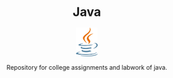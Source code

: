<h1 align ="center">Java</h1>
<div align="center"><img  width=50 src="java_logo.png" /></div>
<p align="center">Repository for college assignments and labwork of  java.</p>
